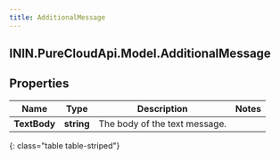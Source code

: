 ```yaml
---
title: AdditionalMessage
---
```

## ININ.PureCloudApi.Model.AdditionalMessage

## Properties

|Name | Type | Description | Notes|
|------------ | ------------- | ------------- | -------------|
| **TextBody** | **string** | The body of the text message. | |
{: class="table table-striped"}



